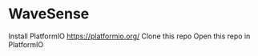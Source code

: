 # WaveSense

Install PlatformIO https://platformio.org/
Clone this repo
Open this repo in PlatformIO
